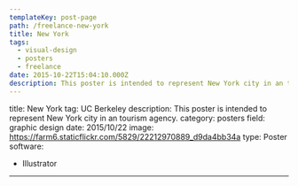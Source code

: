 ```yaml
---
templateKey: post-page
path: /freelance-new-york
title: New York
tags:
  - visual-design
  - posters
  - freelance
date: 2015-10-22T15:04:10.000Z
description: This poster is intended to represent New York city in an tourism agency.
---
```


title: New York
tag: UC Berkeley
description: This poster is intended to represent New York city in an tourism agency.
category: posters
field: graphic design
date: 2015/10/22
image: https://farm6.staticflickr.com/5829/22212970889_d9da4bb34a
type: Poster
software:
- Illustrator
---
